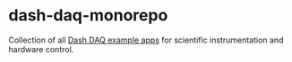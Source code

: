 # dash-daq-monorepo

Collection of all [Dash DAQ example apps](https://www.dashdaq.io/python-data-acquisition) for scientific instrumentation and hardware control.
